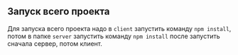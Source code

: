 ## Запуск всего проекта
Для запуска всего проекта надо в `client` запустить команду `npm install`, потом в папке `server` запустить команду `npm install`
после запустить сначала сервер, потом клиент.

